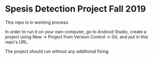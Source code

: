 # Spesis Detection Project Fall 2019

This repo is in working process.

In order to run it on your own computer,
go to Android Studio, create a project using New ->
Project from Version Control -> Git, and put in this repo's URL.

The project should run without any additional fixing.